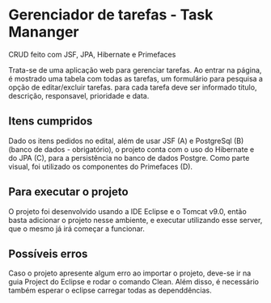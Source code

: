 # Gerenciador de tarefas - Task Mananger
CRUD feito com JSF, JPA, Hibernate e Primefaces

Trata-se de uma aplicação web para gerenciar tarefas.
Ao entrar na página, é mostrado uma tabela com todas as tarefas, um formulário para pesquisa a opção de editar/excluir tarefas.
para cada tarefa deve ser informado titulo, descrição, responsavel, prioridade e data.

## Itens cumpridos
Dado os itens pedidos no edital, além de usar JSF (A) e PostgreSql (B) (banco de dados - obrigatório), o projeto conta com o uso
do Hibernate e do JPA (C), para a persistência no banco de dados Postgre. Como parte visual, foi utilizado os componentes do Primefaces (D).


## Para executar o projeto
O projeto foi desenvolvido usando a IDE Eclipse e o Tomcat v9.0, então basta adicionar o projeto nesse ambiente, e executar utilizando
esse server, que o mesmo já irá começar a funcionar.

## Possíveis erros
Caso o projeto apresente algum erro ao importar o projeto, deve-se ir na guia Project do Eclipse e rodar o comando Clean. 
Além disso, é necessário também esperar o eclipse carregar todas as dependdências.
